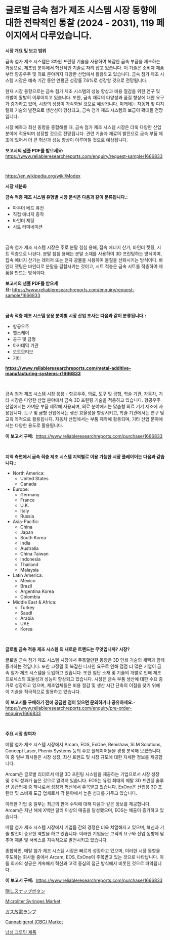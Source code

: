<p><h1>글로벌 금속 첨가 제조 시스템 시장 동향에 대한 전략적인 통찰 (2024 - 2031), 119 페이지에서 다루었습니다.</h1></p><p><strong>시장 개요 및 보고 범위</strong></p>
<p><p>금속 첨가 제조 시스템은 3차원 프린팅 기술을 사용하여 복잡한 금속 부품을 제조하는 과정으로, 제조업 분야에서 혁신적인 기술로 자리 잡고 있습니다. 이 기술은 소비자 제품부터 항공우주 및 의료 분야까지 다양한 산업에서 활용되고 있습니다. 금속 첨가 제조 시스템 시장은 예측 기간 동안 연평균 성장률 7.6%로 성장할 것으로 전망됩니다.</p><p>현재 시장 동향으로는 금속 첨가 제조 시스템의 성능 향상과 비용 절감을 위한 연구 및 개발이 활발히 이루어지고 있습니다. 또한, 금속 재료의 다양성과 품질 향상에 대한 요구가 증가하고 있어, 시장의 성장이 가속화될 것으로 예상됩니다. 미래에는 자동화 및 디지털화 기술의 발전으로 생산성이 향상되고, 금속 첨가 제조 시스템의 보급이 확대될 전망입니다.</p><p>시장 예측과 최신 동향을 종합해볼 때, 금속 첨가 제조 시스템 시장은 더욱 다양한 산업 분야에 적용되며 성장할 것으로 전망됩니다. 관련 기술과 재료의 발전으로 금속 부품 제조에 있어서 더 큰 혁신과 성능 향상이 이루어질 것으로 예상됩니다.</p></p>
<p><strong>보고서의 샘플 PDF를 받으세요:</strong> <a href="https://www.reliableresearchreports.com/enquiry/request-sample/1666833">https://www.reliableresearchreports.com/enquiry/request-sample/1666833</a></p>
<p>&nbsp;</p>
<p><a href="https://en.wikipedia.org/wiki/Modex">https://en.wikipedia.org/wiki/Modex</a></p>
<p><strong>시장 세분화</strong></p>
<p><strong>금속 적층 제조 시스템 유형별 시장 분석은 다음과 같이 분류됩니다.:</strong></p>
<p><ul><li>파우더 베드 퓨전</li><li>직접 에너지 증착</li><li>바인더 제팅</li><li>시트 라미네이션</li></ul></p>
<p>&nbsp;</p>
<p><p>금속 첨가 제조 시스템 시장은 주로 분말 침침 용해, 집속 에너지 산가, 바인더 젯팅, 시트 적층으로 나뉜다. 분말 침침 용해는 분말 소재를 사용하여 3D 프린팅하는 방식이며, 집속 에너지 산가는 레이저 또는 전자 광물을 사용하여 물질을 산화시키는 방식이다. 바인더 젯팅은 바인더로 분말을 결합시키는 것이고, 시트 적층은 금속 시트를 적층하여 제품을 만드는 방식이다.</p></p>
<p><strong>보고서의 샘플 PDF를 받으세요:</strong>&nbsp;<a href="https://www.reliableresearchreports.com/enquiry/request-sample/1666833">https://www.reliableresearchreports.com/enquiry/request-sample/1666833</a></p>
<p>&nbsp;</p>
<p><strong> 금속 적층 제조 시스템 응용 분야별 시장 산업 조사는 다음과 같이 분류됩니다.:</strong></p>
<p><ul><li>항공우주</li><li>헬스케어</li><li>공구 및 금형</li><li>아카데믹 기관</li><li>오토모티브</li><li>기타</li></ul></p>
<p><strong><a href="https://www.reliableresearchreports.com/metal-additive-manufacturing-systems-r1666833">https://www.reliableresearchreports.com/metal-additive-manufacturing-systems-r1666833</a></strong></p>
<p>&nbsp;</p>
<p><p>금속 첨가 제조 시스템 시장 응용 - 항공우주, 의료, 도구 및 금형, 학술 기관, 자동차, 기타 시장은 다양한 산업 분야에서 금속 3D 프린팅 기술을 적용하고 있습니다. 항공우주 산업에서는 가벼운 부품 제작에 사용되며, 의료 분야에서는 맞춤형 의료 기기 제조에 사용됩니다. 도구 및 금형 산업에서는 생산 효율성을 향상시키고, 학술 기관에서는 연구 및 교육 목적으로 활용됩니다. 자동차 산업에서는 부품 제작에 활용되며, 기타 산업 분야에서는 다양한 용도로 활용됩니다.</p></p>
<p><strong>이 보고서 구매:</strong>&nbsp; <a href="https://www.reliableresearchreports.com/purchase/1666833">https://www.reliableresearchreports.com/purchase/1666833</a></p>
<p>&nbsp;</p>
<p><strong>지역 측면에서 금속 적층 제조 시스템 지역별로 이용 가능한 시장 플레이어는 다음과 같습니다.:</strong></p>
<p><ul>
    <li>
        North America:
        <ul>
            <li>United States</li>
            <li>Canada</li>
        </ul>
    </li>
    <li>
        Europe:
        <ul>
            <li>Germany</li>
            <li>France</li>
            <li>U.K.</li>
            <li>Italy</li>
            <li>Russia</li>
        </ul>
    </li>
    <li>
        Asia-Pacific:
        <ul>
            <li>China</li>
            <li>Japan</li>
            <li>South Korea</li>
            <li>India</li>
            <li>Australia</li>
            <li>China Taiwan</li>
            <li>Indonesia</li>
            <li>Thailand</li>
            <li>Malaysia</li>
        </ul>
    </li>
    <li>
        Latin America:
        <ul>
            <li>Mexico</li>
            <li>Brazil</li>
            <li>Argentina Korea</li>
            <li>Colombia</li>
        </ul>
    </li>
    <li>
        Middle East & Africa:
        <ul>
            <li>Turkey</li>
            <li>Saudi</li>
            <li>Arabia</li>
            <li>UAE</li>
            <li>Korea</li>
        </ul>
    </li>
    </ul></p>
<p>&nbsp;</p>
<p><strong>글로벌 금속 적층 제조 시스템 의 새로운 트렌드는 무엇입니까? 시장?</strong></p>
<p><p>글로벌 금속 첨가 제조 시스템 시장에서 주목할만한 동향은 3D 인쇄 기술의 채택과 함께 증가하는 것입니다. 또한 고정밀 및 복잡한 디자인 요구로 인해 점점 더 많은 기업이 금속 첨가 제조 시스템을 도입하고 있습니다. 또한 첨단 소재 및 기술의 개발로 인해 제조 프로세스의 효율성과 성능이 향상되고 있습니다. 시장은 금속 부품 생산에 대한 수요 증가로 성장하고 있으며, 제조업체들은 비용 절감 및 생산 시간 단축의 이점을 찾기 위해 이 기술을 적극적으로 활용하고 있습니다.</p></p>
<p><strong>이 보고서를 구매하기 전에 궁금한 점이 있으면 문의하거나 공유하세요.</strong>- <a href="https://www.reliableresearchreports.com/enquiry/pre-order-enquiry/1666833">https://www.reliableresearchreports.com/enquiry/pre-order-enquiry/1666833</a></p>
<p>&nbsp;</p>
<p><strong>주요 시장 참여자</strong></p>
<p><p>메탈 첨가 제조 시스템 시장에서 Arcam, EOS, ExOne, Renishaw, SLM Solutions, Concept Laser, Phenix Systems 등의 주요 플레이어들을 경쟁 분석해 보겠습니다. 이 중 일부 회사들은 시장 성장, 최신 트렌드 및 시장 규모에 대한 자세한 정보를 제공합니다.</p><p>Arcam은 글로벌 리더로서 메탈 3D 프린팅 시스템을 제공하는 기업으로서 시장 성장 및 수익 성과가 높은 것으로 알려져 있습니다. EOS는 유럽 최대의 메탈 3D 프린팅 솔루션 공급업체 중 하나로서 성장과 혁신에서 주목받고 있습니다. ExOne은 산업용 3D 프린터 및 소비재 도급 업체로서 각 분야에서 높은 성과를 거두고 있습니다.</p><p>이러한 기업 중 일부는 최근의 판매 수익에 대해 다음과 같은 정보를 제공합니다. Arcam은 지난 해에 X백만 달러 이상의 매출을 달성했으며, EOS는 매출이 증가하고 있습니다.</p><p>메탈 첨가 제조 시스템 시장에서 기업들 간의 경쟁은 더욱 치열해지고 있으며, 혁신과 기술 발전이 중요한 역할을 하고 있습니다. 이러한 기업들은 고객의 요구와 산업 동향에 맞추어 제품 및 서비스를 지속적으로 발전시키고 있습니다.</p><p>종합하면, 메탈 첨가 제조 시스템 시장은 빠르게 성장하고 있으며, 이러한 시장 동향을 주도하는 회사들 중에서 Arcam, EOS, ExOne이 주목받고 있는 것으로 나타납니다. 이들 회사의 성공은 계속해서 혁신과 고객 중심의 접근 방식에서 비롯된 것으로 파악됩니다.</p></p>
<p><strong>이 보고서 구매:</strong>&nbsp;&nbsp;<a href="https://www.reliableresearchreports.com/purchase/1666833">https://www.reliableresearchreports.com/purchase/1666833</a></p>
<p><p><a href="https://github.com/DanykaKilback/Market-Research-Report-List-2/blob/main/50889659113.md">隠しスナップボタン</a></p><p><a href="https://github.com/brentleyjimmiealvaradoz4l1rea/Market-Research-Report-List-3/blob/main/microliter-syringes-market.md">Microliter Syringes Market</a></p><p><a href="https://github.com/RandallRunte2023/Market-Research-Report-List-2/blob/main/87437289112.md">ガス放電ランプ</a></p><p><a href="https://issuu.com/reportprime-2/docs/cannabigerol-cbg-market-size-2030.pptx">Cannabigerol (CBG) Market</a></p><p><a href="https://github.com/LuckeyCorbin/Market-Research-Report-List-1/blob/main/701740714256.md">남성 그루밍 제품</a></p></p>